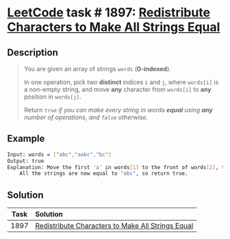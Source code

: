 # [LeetCode][leetcode] task # 1897: [Redistribute Characters to Make All Strings Equal][task]

Description
-----------

> You are given an array of strings `words` (**0-indexed**).
> 
> In one operation, pick two **distinct** indices `i` and `j`, where `words[i]`
> is a non-empty string, and move **any** character from `words[i]` to **any** position in `words[j]`.
> 
> Return _`true` if you can make every string in words **equal**
> using **any** number of operations, and `false` otherwise_.

Example
-------

```sh
Input: words = ["abc","aabc","bc"]
Output: true
Explanation: Move the first 'a' in words[1] to the front of words[2], to make words[1] = "abc" and words[2] = "abc".
    All the strings are now equal to "abc", so return true.
```

Solution
--------

| Task | Solution                                                      |
|:----:|:--------------------------------------------------------------|
| 1897 | [Redistribute Characters to Make All Strings Equal][solution] |


[leetcode]: <http://leetcode.com/>
[task]: <https://leetcode.com/problems/redistribute-characters-to-make-all-strings-equal/>
[solution]: <https://github.com/wellaxis/praxis-leetcode/blob/main/src/main/java/com/witalis/praxis/leetcode/task/h19/p1897/option/Practice.java>
